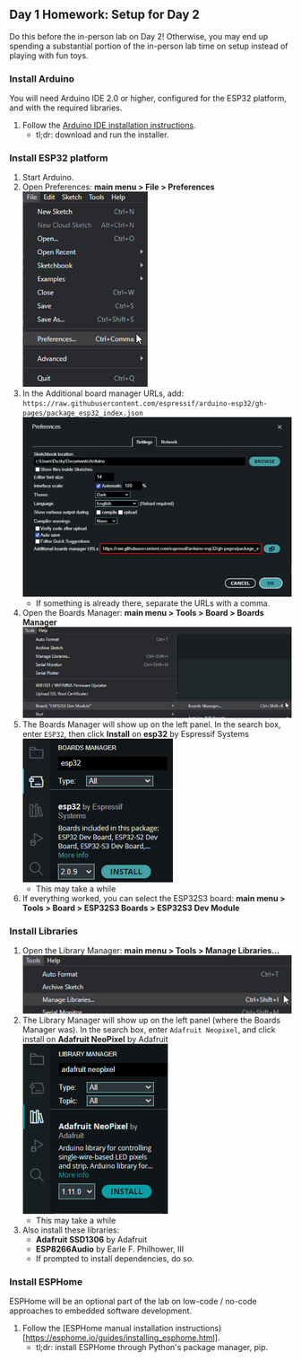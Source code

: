 ## Day 1 Homework: Setup for Day 2

Do this before the in-person lab on Day 2!
Otherwise, you may end up spending a substantial portion of the in-person lab time on setup instead of playing with fun toys.


### Install Arduino

You will need Arduino IDE 2.0 or higher, configured for the ESP32 platform, and with the required libraries.

1. Follow the [Arduino IDE installation instructions](https://support.arduino.cc/hc/en-us/articles/360019833020-Download-and-install-Arduino-IDE).
   - tl;dr: download and run the installer. 


### Install ESP32 platform

1. Start Arduino.
2. Open Preferences: **main menu > File > Preferences**  
   ![img.png](arduino-file-preferences.png)
3. In the Additional board manager URLs, add:  
   `https://raw.githubusercontent.com/espressif/arduino-esp32/gh-pages/package_esp32_index.json`  
   ![img.png](arduino-board-urls.png)
   - If something is already there, separate the URLs with a comma.
4. Open the Boards Manager: **main menu > Tools > Board > Boards Manager**  
   ![img.png](arduino-board-manager.png)
5. The Boards Manager will show up on the left panel.
   In the search box, enter `ESP32`, then click **Install** on **esp32** by Espressif Systems  
   ![img.png](arduino-board-manager-esp32.png)
   - This may take a while
6. If everything worked, you can select the ESP32S3 board: **main menu > Tools > Board > ESP32S3 Boards > ESP32S3 Dev Module**  


### Install Libraries

1. Open the Library Manager: **main menu > Tools > Manage Libraries...**  
   ![img.png](arduino-library-manager)
2. The Library Manager will show up on the left panel (where the Boards Manager was).
   In the search box, enter `Adafruit Neopixel`, and click install on **Adafruit NeoPixel** by Adafruit  
   ![img.png](arduino-library-neopixel.png)
   - This may take a while
3. Also install these libraries:
   - **Adafruit SSD1306** by Adafruit
   - **ESP8266Audio** by Earle F. Philhower, III 
   - If prompted to install dependencies, do so.


### Install ESPHome

ESPHome will be an optional part of the lab on low-code / no-code approaches to embedded software development.

1. Follow the [ESPHome manual installation instructions)[https://esphome.io/guides/installing_esphome.html].
   - tl;dr: install ESPHome through Python's package manager, pip.
